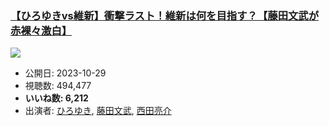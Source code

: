 ### [【ひろゆきvs維新】衝撃ラスト！維新は何を目指す？【藤田文武が赤裸々激白】](https://www.youtube.com/watch?v=ngo72iwpyjQ)
[![](https://img.youtube.com/vi/ngo72iwpyjQ/sddefault.jpg)](https://www.youtube.com/watch?v=ngo72iwpyjQ)
-   公開日: 2023-10-29
-   視聴数: 494,477
-   **いいね数: 6,212**
-   出演者: [ひろゆき](/rehacq_fan/people/ひろゆき "wikilink"), [藤田文武](/rehacq_fan/people/藤田文武 "wikilink"), [西田亮介](/rehacq_fan/people/西田亮介 "wikilink")
